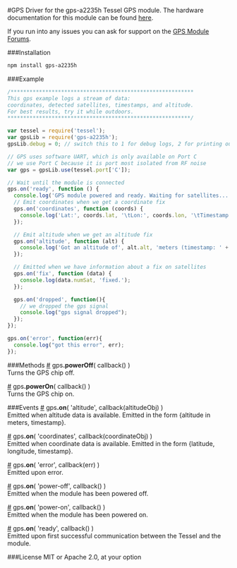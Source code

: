 #GPS
Driver for the gps-a2235h Tessel GPS module. The hardware documentation for this module can be found [here](https://github.com/tessel/hardware/blob/master/modules-overview.md#gps).

If you run into any issues you can ask for support on the [GPS Module Forums](http://forums.tessel.io/category/gps).

###Installation
```sh
npm install gps-a2235h
```

###Example
```js
/**********************************************************
This gps example logs a stream of data:
coordinates, detected satellites, timestamps, and altitude.
For best results, try it while outdoors.
**********************************************************/

var tessel = require('tessel');
var gpsLib = require('gps-a2235h');
gpsLib.debug = 0; // switch this to 1 for debug logs, 2 for printing out raw nmea messages

// GPS uses software UART, which is only available on Port C
// we use Port C because it is port most isolated from RF noise
var gps = gpsLib.use(tessel.port['C']); 

// Wait until the module is connected
gps.on('ready', function () {
  console.log('GPS module powered and ready. Waiting for satellites...');
  // Emit coordinates when we get a coordinate fix
  gps.on('coordinates', function (coords) {
    console.log('Lat:', coords.lat, '\tLon:', coords.lon, '\tTimestamp:', coords.timestamp);
  });

  // Emit altitude when we get an altitude fix
  gps.on('altitude', function (alt) {
    console.log('Got an altitude of', alt.alt, 'meters (timestamp: ' + alt.timestamp + ')');
  });

  // Emitted when we have information about a fix on satellites
  gps.on('fix', function (data) {
    console.log(data.numSat, 'fixed.');
  });

  gps.on('dropped', function(){
    // we dropped the gps signal
    console.log("gps signal dropped");
  });
});

gps.on('error', function(err){
  console.log("got this error", err);
});
```

###Methods
&#x20;<a href="#api-gps-powerOff-callback-Turns-the-GPS-chip-off" name="api-gps-powerOff-callback-Turns-the-GPS-chip-off">#</a> gps<b>.powerOff</b>( callback() )  
 Turns the GPS chip off.  

&#x20;<a href="#api-gps-powerOn-callback-Turns-the-GPS-chip-on" name="api-gps-powerOn-callback-Turns-the-GPS-chip-on">#</a> gps<b>.powerOn</b>( callback() )  
 Turns the GPS chip on.  


###Events
&#x20;<a href="#api-gps-on-altitude-callback-altitudeObj-Emitted-when-altitude-data-is-available-Emitted-in-the-form-altitude-in-meters-timestamp" name="api-gps-on-altitude-callback-altitudeObj-Emitted-when-altitude-data-is-available-Emitted-in-the-form-altitude-in-meters-timestamp">#</a> gps<b>.on</b>( 'altitude', callback(altitudeObj) )  
 Emitted when altitude data is available. Emitted in the form {altitude in meters, timestamp}.  

&#x20;<a href="#api-gps-on-coordinates-callback-coordinateObj-Emitted-when-coordinate-data-is-available-Emitted-in-the-form-latitude-longitude-timestamp" name="api-gps-on-coordinates-callback-coordinateObj-Emitted-when-coordinate-data-is-available-Emitted-in-the-form-latitude-longitude-timestamp">#</a> gps<b>.on</b>( 'coordinates', callback(coordinateObj) )  
 Emitted when coordinate data is available. Emitted in the form {latitude, longitude, timestamp}.  

&#x20;<a href="#api-gps-on-error-callback-err-Emitted-upon-error" name="api-gps-on-error-callback-err-Emitted-upon-error">#</a> gps<b>.on</b>( 'error', callback(err) )  
 Emitted upon error.  

&#x20;<a href="#api-gps-on-power-off-callback-Emitted-when-the-module-has-been-powered-off" name="api-gps-on-power-off-callback-Emitted-when-the-module-has-been-powered-off">#</a> gps<b>.on</b>( 'power-off', callback() )  
 Emitted when the module has been powered off.  

&#x20;<a href="#api-gps-on-power-on-callback-Emitted-when-the-module-has-been-powered-on" name="api-gps-on-power-on-callback-Emitted-when-the-module-has-been-powered-on">#</a> gps<b>.on</b>( 'power-on', callback() )  
 Emitted when the module has been powered on.  

&#x20;<a href="#api-gps-on-ready-callback-Emitted-upon-first-successful-communication-between-the-Tessel-and-the-module" name="api-gps-on-ready-callback-Emitted-upon-first-successful-communication-between-the-Tessel-and-the-module">#</a> gps<b>.on</b>( 'ready', callback() )  
 Emitted upon first successful communication between the Tessel and the module.  


###License
MIT or Apache 2.0, at your option